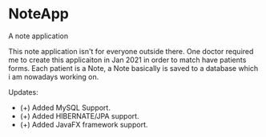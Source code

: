 # NoteApp
A note application

This note application isn't for everyone outside there. One doctor required me to create this applicaiton in Jan 2021 in order to match have patients forms.
Each patient is a Note, a Note basically is saved to a database which i am nowadays working on.

Updates:
<ul>
    <li>(+) Added MySQL Support.</li>
    <li>(+) Added HIBERNATE/JPA support.</li>
    <li>(+) Added JavaFX framework support.</li>
</ul>

